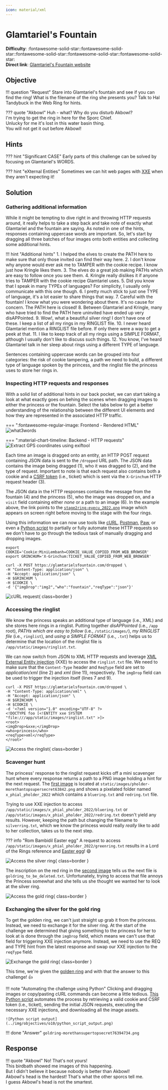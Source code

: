 ```yaml
---
icon: material/xml
---
```


# Glamtariel's Fountain

**Difficulty**: :fontawesome-solid-star::fontawesome-solid-star::fontawesome-solid-star::fontawesome-solid-star::fontawesome-solid-star:<br/>
**Direct link**: [Glamtariel's Fountain website](https://glamtarielsfountain.com/)

## Objective

!!! question "Request"
    Stare into Glamtariel's fountain and see if you can find the ring! What is the filename of the ring she presents you? Talk to Hal Tandybuck in the Web Ring for hints.

??? quote "Akbowl"
    Huh - what? Why do you disturb Akbowl?<br/>
    I'm trying to get the ring in here for the Sporc Chief.<br/>
    Unlucky for me it's lost in this water basin thing.<br/>
    You will not get it out before Akbowl!


## Hints

??? hint "Significant CASE"
    Early parts of this challenge can be solved by focusing on Glamtariel's WORDS.

??? hint "eXternal Entities"
    Sometimes we can hit web pages with [XXE](https://owasp.org/www-community/vulnerabilities/XML_External_Entity_(XXE)_Processing) when they aren't expecting it!


## Solution

### Gathering additional information

While it might be tempting to dive right in and throwing HTTP requests around, it really helps to take a step back and take note of exactly what Glamtariel and the fountain are saying. As noted in one of the hints, responses containing uppercase words are important. So, let's start by dragging all three batches of four images onto both entities and collecting some additional hints.

!!! hint "Additional hints"
    1. I helped the elves to create the PATH here to make sure that only those invited can find their way here.
    2. I don't know why anyone would ever ask me to TAMPER with the cookie recipe. I know just how Kringle likes them.
    3. The elves do a great job making PATHs which are easy to follow once you see them.
    4. Kringle really dislikes it if anyone tries to TAMPER with the cookie recipe Glamtariel uses.
    5. Did you know that I speak in many TYPEs of languages? For simplicity, I usually only communicate with this one though.
    6. I pretty much stick to just one TYPE of language, it's a lot easier to share things that way.
    7. Careful with the fountain! I know what you were wondering about there. It's no cause for concern. The PATH here is closed!
    8. Between Glamtariel and Kringle, many who have tried to find the PATH here uninvited have ended up very disAPPointed.
    9. Wow!, what a beautiful silver ring! I don't have one of these. I keep a list of all my rings in my RINGLIST file.
    10. I never heard Glamtariel mention a RINGLIST file before. If only there were a way to get a peek at that.
    11. I like to keep track of all my rings using a SIMPLE FORMAT, although I usually don't like to discuss such things.
    12. You know, I've heard Glamtariel talk in her sleep about rings using a different TYPE of language.

Sentences containing uppercase words can be grouped into four categories: the risk of cookie tampering, a path we need to build, a different type of language spoken by the princess, and the ringlist file the princess uses to store her rings in.


### Inspecting HTTP requests and responses

With a solid list of additional hints in our back pocket, we can start taking a look at what exactly goes on behing the scenes when dragging images to either the princess or the fountain. Select the tabs below to get a better understanding of the relationship between the different UI elements and how they are represented in the associated HTTP traffic.

=== ":fontawesome-regular-image: Frontend - Rendered HTML"
    ![what3words](../img/objectives/o10/frontend.png)

=== ":material-chart-timeline: Backend - HTTP requests"
    ![Extract GPS coordinates using exiftool](../img/objectives/o10/backend.png)

Each time an image is dragged onto an entity, an HTTP POST request containing JSON data is sent to the `/dropped` URL path. The JSON data contains the image being dragged (1), who it was dragged to (2), and the type of request. Important to note is that each request also contains both a cookie and a [CSRF token](https://brightsec.com/blog/csrf-token/) (i.e., ticket) which is sent via the `X-Grinchum` HTTP request header (3).

The JSON data in the HTTP responses contains the message from the fountain (4) and the princess (5), who the image was dropped on, and a `visit` field containing either *none* or a path to an image (6). In the example above, the link points to the [`stage2ring-eyecu_2022.png`](../artifacts/objectives/o10/stage2ring-eyecu_2022.png) image which appears on screen right before moving to the stage with the four rings.

Using this information we can now use tools like [cURL](https://curl.se/), [Postman](https://www.postman.com/), [Paw](https://paw.cloud/), or even a [Python script](#automating) to partially or fully automate these HTTP requests so we don't have to go through the tedious task of manually dragging and dropping images.

```shell linenums="1" title="JSON HTTP requests via cURL"
export COOKIE='Cookie:MiniLembanh=COOKIE_VALUE_COPIED_FROM_WEB_BROWSER'
export GRINCHUM='X-Grinchum:TICKET_VALUE_COPIED_FROM_WEB_BROWSER'

curl -X POST https://glamtarielsfountain.com/dropped \
-H "Content-Type: application/json" \
-H "Accept: application/json" \
-H $GRINCHUM \
-H $COOKIE \
-d '{"imgDrop":"img2","who":"fountain","reqType":"json"}'
```

![cURL request](../img/objectives/o10/curl_request.png){ class=border }


### Accessing the ringlist

We know the princess speaks an additional type of language (i.e., XML) and she stores here rings in a ringlist. Putting together *disAPPointed* (i.e., `/app` root), *PATHs which are easy to follow* (i.e., `/static/images/`), *my RINGLIST file* (i.e., `ringlist`), and *using a SIMPLE FORMAT* (i.e., `.txt`) helps us to determine that the location of the ringlist file is `/app/static/images/ringlist.txt`.

We can now switch from JSON to XML HTTP requests and leverage [XML External Entity injection](https://owasp.org/www-community/vulnerabilities/XML_External_Entity_(XXE)_Processing) (XXE) to access the `ringlist.txt` file. We need to make sure that the `Content-Type` header and `ReqType` field are set to *application/xml* (line 2) and *xml* (line 11), respectively. The `imgDrop` field can be used to trigger the injection itself (lines 7 and 9).

```shell linenums="1" hl_lines="2 7 9 11" title="Accessing the ringlist through XXE injection"
curl -X POST https://glamtarielsfountain.com/dropped \
-H "Content-Type: application/xml" \
-H "Accept: application/json" \
-H $GRINCHUM \
-H $COOKIE \
-d '<?xml version="1.0" encoding="UTF-8" ?>
<!DOCTYPE foo [<!ENTITY xxe SYSTEM "file:///app/static/images/ringlist.txt" >]>
<root>
<imgDrop>&xxe;</imgDrop>
<who>princess</who>
<reqType>xml</reqType>
</root>'
```

![Access the ringlist](../img/objectives/o10/access_ringlist.png){ class=border }


### Scavenger hunt

The princess' response to the ringlist request kicks off a mini scavenger hunt where every response returns a path to a PNG image holding a hint for the next request. The [first image](../artifacts/objectives/o10/pholder-morethantopsupersecret63842.png) is located at `static/images/pholder-morethantopsupersecret63842.png` and shows a pixelated folder named `x_phial_pholder_2022` which contains a `bluering.txt` and `redring.txt` file.

Trying to use XXE injection to access `/app/static/images/x_phial_pholder_2022/bluering.txt` or `/app/static/images/x_phial_pholder_2022/redring.txt` doesn't yield any results. However, keeping the path but changing the filename to `silverring.txt`, which we know the princess would really *really* like to add to her collection, takes us to the next step.

??? info "Rom Bambidil Easter egg"
    A request to access `/app/static/images/x_phial_pholder_2022/greenring.txt` results in a Lord of the Rings reference and [Easter egg](../easter_eggs.md#rom-bambidil)! :smile:

![Access the silver ring](../img/objectives/o10/access_silverring.png){ class=border }

The inscription on the red ring in the [second image](../artifacts/objectives/o10/redring-supersupersecret928164.png) tells us the next file is `goldring_to_be_deleted.txt`. Unfortunately, trying to access that file annoys the Princess somewhat and she tells us she thought we wanted her to look at the silver ring.

![Access the gold ring](../img/objectives/o10/access_goldring.png){ class=border }


### Exchanging the silver for the gold ring

To get the golden ring, we can't just straight up grab it from the princess. Instead, we need to exchange it for the silver ring. At the start of the challenge we determined that giving something to the princess for her to look at is done through the `imgDrop` field, which means we can't use that field for triggering XXE injection anymore. Instead, we need to use the REQ and TYPE hint from the latest response and swap our XXE injection to the `reqType` field.

![Exchange the gold ring](../img/objectives/o10/exchange_goldring.png){ class=border }

This time, we're given the [golden ring](../artifacts/objectives/o10/goldring-morethansupertopsecret76394734.png) and with that the answer to this challenge! :thumbsup:

!!! note "Automating the challenge using Python<span id="automating"></span>"
    Clicking and dragging images or copy/pasting cURL commands can become a little tedious. [This Python script](../tools/objectives/o10/send_requests.py) automates the process by retrieving a valid cookie and CSRF token (i.e., ticket), sending the initial JSON requests, executing the necessary XXE injections, and downloading all the image assets.

    ![Python script output](../img/objectives/o10/python_script_output.png)

!!! done "Answer"
    `goldring-morethansupertopsecret76394734.png`


## Response

!!! quote "Akbowl"
    No! That's not yours!<br/>
    This birdbath showed me images of this happening.<br/>
    But I didn't believe it because nobody is better than Akbowl!<br/>
    Akbowl's head is the hardest! That's what the other sporcs tell me.<br/>
    I guess Akbowl's head is not the smartest.
